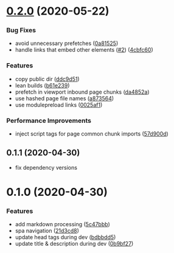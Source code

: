 # [0.2.0](https://github.com/vuejs/vitepress/compare/v0.1.1...v0.2.0) (2020-05-22)


### Bug Fixes

* avoid unnecessary prefetches ([0a81525](https://github.com/vuejs/vitepress/commit/0a815255b9f226ec5ac032d6db5b151caa9c58fb))
* handle links that embed other elements ([#2](https://github.com/vuejs/vitepress/issues/2)) ([4cbfc60](https://github.com/vuejs/vitepress/commit/4cbfc60a58f7b7ef0d82c6a2b1a48b67ace3d924))


### Features

* copy public dir ([ddc9d51](https://github.com/vuejs/vitepress/commit/ddc9d519c60423e2432c1f3c0ab5b2ccbabd34a6))
* lean builds ([b61e239](https://github.com/vuejs/vitepress/commit/b61e2398fc40be98cd8372834fa3b1e5277c8e1f))
* prefetch in viewport inbound page chunks ([da4852a](https://github.com/vuejs/vitepress/commit/da4852a61bd73a8b46c4971c330f95761237c733))
* use hashed page file names ([a873564](https://github.com/vuejs/vitepress/commit/a8735646e8aae04d7091decc8c4fd54025ceb181))
* use modulepreload links ([0025af1](https://github.com/vuejs/vitepress/commit/0025af12f4ec8e021ea1b7b9d48b0b4025924d83))


### Performance Improvements

* inject script tags for page common chunk imports ([57d900d](https://github.com/vuejs/vitepress/commit/57d900d4b357f15f3dec28e822bd5fd8d100d589))



## 0.1.1 (2020-04-30)

- fix dependency versions

# 0.1.0 (2020-04-30)


### Features

* add markdown processing ([5c47bbb](https://github.com/vuejs/vitepress/commit/5c47bbb4638d7f78ae38fe02732f5b639654c134))
* spa navigation ([21d3cd8](https://github.com/vuejs/vitepress/commit/21d3cd8cbe4102293d2903c3d060764d86a8f785))
* update head tags during dev ([bdbbdd5](https://github.com/vuejs/vitepress/commit/bdbbdd556fe7e3906a5997291ff692cf2b78d632))
* update title & description during dev ([0b9bf27](https://github.com/vuejs/vitepress/commit/0b9bf273ef4f31bf448f7813c50e474b4035b7dc))



